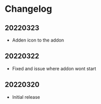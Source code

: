 # Changelog

## 20220323

- Adden icon to the addon

## 20220322

- Fixed and issue where addon wont start

## 20220320

- Initial release
